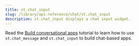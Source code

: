 ```yaml
---
title: st.chat_input
slug: /library/api-reference/chat/st.chat_input
description: st.chat_input displays a chat input widget.
---
```


<Tip>

Read the [Build conversational apps](/knowledge-base/tutorials/build-conversational-apps) tutorial to learn how to use `st.chat_message` and `st.chat_input` to build chat-based apps.

</Tip>

<Autofunction function="streamlit.chat_input" />
